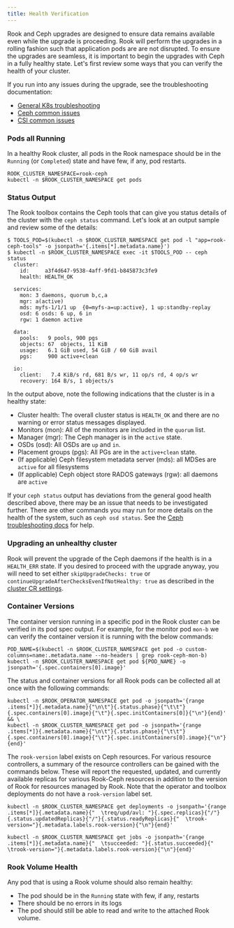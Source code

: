 ```yaml
---
title: Health Verification
---
```


Rook and Ceph upgrades are designed to ensure data remains available even while
the upgrade is proceeding. Rook will perform the upgrades in a rolling fashion
such that application pods are are not disrupted. To ensure the upgrades are
seamless, it is important to begin the upgrades with Ceph in a fully healthy state.
Let's first review some ways that you can verify the health of your cluster.

If you run into any issues during the upgrade, see the troubleshooting documentation:

* [General K8s troubleshooting](../Troubleshooting/common-issues.md)
* [Ceph common issues](../Troubleshooting/ceph-common-issues.md)
* [CSI common issues](../Troubleshooting/ceph-csi-common-issues.md)

### **Pods all Running**

In a healthy Rook cluster, all pods in the Rook namespace should be in the
`Running` (or `Completed`) state and have few, if any, pod restarts.

```console
ROOK_CLUSTER_NAMESPACE=rook-ceph
kubectl -n $ROOK_CLUSTER_NAMESPACE get pods
```

### **Status Output**

The Rook toolbox contains the Ceph tools that can give you status details of the cluster with the
`ceph status` command. Let's look at an output sample and review some of the details:

```console
$ TOOLS_POD=$(kubectl -n $ROOK_CLUSTER_NAMESPACE get pod -l "app=rook-ceph-tools" -o jsonpath='{.items[*].metadata.name}')
$ kubectl -n $ROOK_CLUSTER_NAMESPACE exec -it $TOOLS_POD -- ceph status
  cluster:
    id:     a3f4d647-9538-4aff-9fd1-b845873c3fe9
    health: HEALTH_OK

  services:
    mon: 3 daemons, quorum b,c,a
    mgr: a(active)
    mds: myfs-1/1/1 up  {0=myfs-a=up:active}, 1 up:standby-replay
    osd: 6 osds: 6 up, 6 in
    rgw: 1 daemon active

  data:
    pools:   9 pools, 900 pgs
    objects: 67  objects, 11 KiB
    usage:   6.1 GiB used, 54 GiB / 60 GiB avail
    pgs:     900 active+clean

  io:
    client:   7.4 KiB/s rd, 681 B/s wr, 11 op/s rd, 4 op/s wr
    recovery: 164 B/s, 1 objects/s
```

In the output above, note the following indications that the cluster is in a healthy state:

* Cluster health: The overall cluster status is `HEALTH_OK` and there are no warning or error status
  messages displayed.
* Monitors (mon):  All of the monitors are included in the `quorum` list.
* Manager (mgr): The Ceph manager is in the `active` state.
* OSDs (osd): All OSDs are `up` and `in`.
* Placement groups (pgs): All PGs are in the `active+clean` state.
* (If applicable) Ceph filesystem metadata server (mds): all MDSes are `active` for all filesystems
* (If applicable) Ceph object store RADOS gateways (rgw): all daemons are `active`

If your `ceph status` output has deviations from the general good health described above, there may
be an issue that needs to be investigated further. There are other commands you may run for more
details on the health of the system, such as `ceph osd status`. See the
[Ceph troubleshooting docs](https://docs.ceph.com/docs/master/rados/troubleshooting/) for help.

### Upgrading an unhealthy cluster

Rook will prevent the upgrade of the Ceph daemons if the health is in a `HEALTH_ERR` state.
If you desired to proceed with the upgrade anyway, you will need to set either
`skipUpgradeChecks: true` or `continueUpgradeAfterChecksEvenIfNotHealthy: true` as described in the
[cluster CR settings](../CRDs/ceph-cluster-crd.md#cluster-settings).

### **Container Versions**

The container version running in a specific pod in the Rook cluster can be verified in its pod spec
output. For example, for the monitor pod `mon-b` we can verify the container version it is running
with the below commands:

```console
POD_NAME=$(kubectl -n $ROOK_CLUSTER_NAMESPACE get pod -o custom-columns=name:.metadata.name --no-headers | grep rook-ceph-mon-b)
kubectl -n $ROOK_CLUSTER_NAMESPACE get pod ${POD_NAME} -o jsonpath='{.spec.containers[0].image}'
```

The status and container versions for all Rook pods can be collected all at once with the following
commands:

```console
kubectl -n $ROOK_OPERATOR_NAMESPACE get pod -o jsonpath='{range .items[*]}{.metadata.name}{"\n\t"}{.status.phase}{"\t\t"}{.spec.containers[0].image}{"\t"}{.spec.initContainers[0]}{"\n"}{end}' && \
kubectl -n $ROOK_CLUSTER_NAMESPACE get pod -o jsonpath='{range .items[*]}{.metadata.name}{"\n\t"}{.status.phase}{"\t\t"}{.spec.containers[0].image}{"\t"}{.spec.initContainers[0].image}{"\n"}{end}'
```

The `rook-version` label exists on Ceph resources. For various resource controllers, a
summary of the resource controllers can be gained with the commands below. These will report the
requested, updated, and currently available replicas for various Rook-Ceph resources in addition to
the version of Rook for resources managed by Rook. Note that the operator
and toolbox deployments do not have a `rook-version` label set.

```console
kubectl -n $ROOK_CLUSTER_NAMESPACE get deployments -o jsonpath='{range .items[*]}{.metadata.name}{"  \treq/upd/avl: "}{.spec.replicas}{"/"}{.status.updatedReplicas}{"/"}{.status.readyReplicas}{"  \trook-version="}{.metadata.labels.rook-version}{"\n"}{end}'

kubectl -n $ROOK_CLUSTER_NAMESPACE get jobs -o jsonpath='{range .items[*]}{.metadata.name}{"  \tsucceeded: "}{.status.succeeded}{"      \trook-version="}{.metadata.labels.rook-version}{"\n"}{end}'
```

### **Rook Volume Health**

Any pod that is using a Rook volume should also remain healthy:

* The pod should be in the `Running` state with few, if any, restarts
* There should be no errors in its logs
* The pod should still be able to read and write to the attached Rook volume.
